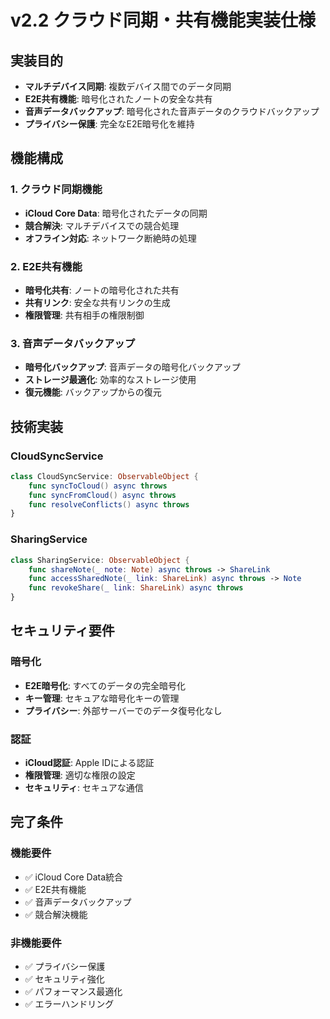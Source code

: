 # v2.2 クラウド同期・共有機能実装仕様

## 実装目的
- **マルチデバイス同期**: 複数デバイス間でのデータ同期
- **E2E共有機能**: 暗号化されたノートの安全な共有
- **音声データバックアップ**: 暗号化された音声データのクラウドバックアップ
- **プライバシー保護**: 完全なE2E暗号化を維持

## 機能構成

### 1. クラウド同期機能
- **iCloud Core Data**: 暗号化されたデータの同期
- **競合解決**: マルチデバイスでの競合処理
- **オフライン対応**: ネットワーク断絶時の処理

### 2. E2E共有機能
- **暗号化共有**: ノートの暗号化された共有
- **共有リンク**: 安全な共有リンクの生成
- **権限管理**: 共有相手の権限制御

### 3. 音声データバックアップ
- **暗号化バックアップ**: 音声データの暗号化バックアップ
- **ストレージ最適化**: 効率的なストレージ使用
- **復元機能**: バックアップからの復元

## 技術実装

### CloudSyncService
```swift
class CloudSyncService: ObservableObject {
    func syncToCloud() async throws
    func syncFromCloud() async throws
    func resolveConflicts() async throws
}
```

### SharingService
```swift
class SharingService: ObservableObject {
    func shareNote(_ note: Note) async throws -> ShareLink
    func accessSharedNote(_ link: ShareLink) async throws -> Note
    func revokeShare(_ link: ShareLink) async throws
}
```

## セキュリティ要件

### 暗号化
- **E2E暗号化**: すべてのデータの完全暗号化
- **キー管理**: セキュアな暗号化キーの管理
- **プライバシー**: 外部サーバーでのデータ復号化なし

### 認証
- **iCloud認証**: Apple IDによる認証
- **権限管理**: 適切な権限の設定
- **セキュリティ**: セキュアな通信

## 完了条件

### 機能要件
- ✅ iCloud Core Data統合
- ✅ E2E共有機能
- ✅ 音声データバックアップ
- ✅ 競合解決機能

### 非機能要件
- ✅ プライバシー保護
- ✅ セキュリティ強化
- ✅ パフォーマンス最適化
- ✅ エラーハンドリング
